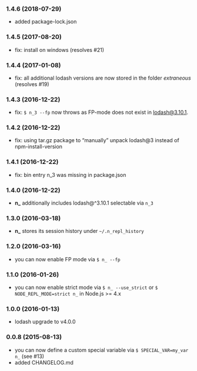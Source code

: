 ### 1.4.6 (2018-07-29)

* added package-lock.json

### 1.4.5 (2017-08-20)

* fix: install on windows (resolves #21)

### 1.4.4 (2017-01-08)

* fix: all additional lodash versions are now stored in the folder _extraneous_ (resolves #19)

### 1.4.3 (2016-12-22)

* fix: `$ n_3 --fp` now throws as FP-mode does not exist in lodash@3.10.1.

### 1.4.2 (2016-12-22)

* fix: using tar.gz package to “manually” unpack lodash@3 instead of npm-install-version

### 1.4.1 (2016-12-22)

* fix: bin entry n_3 was missing in package.json

### 1.4.0 (2016-12-22)

* **n_** additionally includes lodash@^3.10.1 selectable via `n_3`

### 1.3.0 (2016-03-18)

* **n_** stores its session history under `~/.n_repl_history`

### 1.2.0 (2016-03-16)

* you can now enable FP mode via `$ n_ --fp`

### 1.1.0 (2016-01-26)

* you can now enable strict mode via `$ n_ --use_strict` or `$ NODE_REPL_MODE=strict n_` in Node.js >= 4.x

### 1.0.0 (2016-01-13)

* lodash upgrade to v4.0.0

### 0.0.8 (2015-08-13)

* you can now define a custom special variable via `$ SPECIAL_VAR=my_var n_` (see #13)
* added CHANGELOG.md
